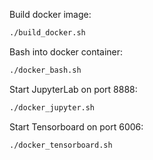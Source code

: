 Build docker image:

```bash
./build_docker.sh
```

Bash into docker container:

```bash
./docker_bash.sh
```

Start JupyterLab on port 8888:

```bash
./docker_jupyter.sh
```

Start Tensorboard on port 6006:

```bash
./docker_tensorboard.sh
```
